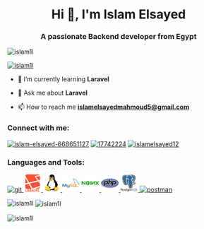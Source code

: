 <h1 align="center">Hi 👋, I'm Islam Elsayed</h1>
<h3 align="center">A passionate Backend developer from Egypt</h3>

<p align="left"> <img src="https://komarev.com/ghpvc/?username=islam1l&label=Profile%20views&color=0e75b6&style=flat" alt="islam1l" /> </p>

<p align="left"> <a href="https://github.com/ryo-ma/github-profile-trophy"><img src="https://github-profile-trophy.vercel.app/?username=islam1l" alt="islam1l" /></a> </p>

- 🌱 I’m currently learning **Laravel**

- 💬 Ask me about **Laravel**

- 📫 How to reach me **islamelsayedmahmoud5@gmail.com**

<h3 align="left">Connect with me:</h3>
<p align="left">
<a href="https://linkedin.com/in/islam-elsayed-668651127" target="blank"><img align="center" src="https://raw.githubusercontent.com/rahuldkjain/github-profile-readme-generator/master/src/images/icons/Social/linked-in-alt.svg" alt="islam-elsayed-668651127" height="30" width="40" /></a>
<a href="https://stackoverflow.com/users/17742224" target="blank"><img align="center" src="https://raw.githubusercontent.com/rahuldkjain/github-profile-readme-generator/master/src/images/icons/Social/stack-overflow.svg" alt="17742224" height="30" width="40" /></a>
<a href="https://www.leetcode.com/islamelsayed12" target="blank"><img align="center" src="https://raw.githubusercontent.com/rahuldkjain/github-profile-readme-generator/master/src/images/icons/Social/leet-code.svg" alt="islamelsayed12" height="30" width="40" /></a>
</p>

<h3 align="left">Languages and Tools:</h3>
<p align="left"> <a href="https://git-scm.com/" target="_blank" rel="noreferrer"> <img src="https://www.vectorlogo.zone/logos/git-scm/git-scm-icon.svg" alt="git" width="40" height="40"/> </a> <a href="https://laravel.com/" target="_blank" rel="noreferrer"> <img src="https://raw.githubusercontent.com/devicons/devicon/master/icons/laravel/laravel-plain-wordmark.svg" alt="laravel" width="40" height="40"/> </a> <a href="https://www.linux.org/" target="_blank" rel="noreferrer"> <img src="https://raw.githubusercontent.com/devicons/devicon/master/icons/linux/linux-original.svg" alt="linux" width="40" height="40"/> </a> <a href="https://www.mysql.com/" target="_blank" rel="noreferrer"> <img src="https://raw.githubusercontent.com/devicons/devicon/master/icons/mysql/mysql-original-wordmark.svg" alt="mysql" width="40" height="40"/> </a> <a href="https://www.nginx.com" target="_blank" rel="noreferrer"> <img src="https://raw.githubusercontent.com/devicons/devicon/master/icons/nginx/nginx-original.svg" alt="nginx" width="40" height="40"/> </a> <a href="https://www.php.net" target="_blank" rel="noreferrer"> <img src="https://raw.githubusercontent.com/devicons/devicon/master/icons/php/php-original.svg" alt="php" width="40" height="40"/> </a> <a href="https://www.postgresql.org" target="_blank" rel="noreferrer"> <img src="https://raw.githubusercontent.com/devicons/devicon/master/icons/postgresql/postgresql-original-wordmark.svg" alt="postgresql" width="40" height="40"/> </a> <a href="https://postman.com" target="_blank" rel="noreferrer"> <img src="https://www.vectorlogo.zone/logos/getpostman/getpostman-icon.svg" alt="postman" width="40" height="40"/> </a> </p>

<p><img align="left" src="https://github-readme-stats.vercel.app/api/top-langs?username=islam1l&show_icons=true&locale=en&layout=compact" alt="islam1l" /></p>

<p>&nbsp;<img align="center" src="https://github-readme-stats.vercel.app/api?username=islam1l&show_icons=true&locale=en" alt="islam1l" /></p>

<p><img align="center" src="https://github-readme-streak-stats.herokuapp.com/?user=islam1l&" alt="islam1l" /></p>
